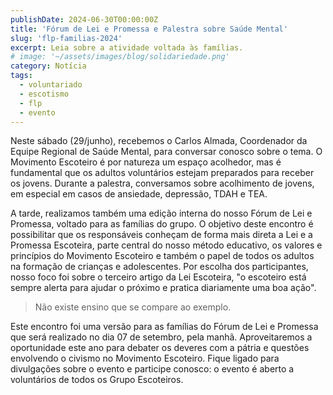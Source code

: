 ```yaml
---
publishDate: 2024-06-30T00:00:00Z
title: 'Fórum de Lei e Promessa e Palestra sobre Saúde Mental'
slug: 'flp-familias-2024'
excerpt: Leia sobre a atividade voltada às famílias.
# image: '~/assets/images/blog/solidariedade.png'
category: Notícia
tags:
  - voluntariado
  - escotismo
  - flp
  - evento
---
```


<!-- POST SOBRE Fórum de lei e promessa para famílias e
palestra de saúde mental para adultos

Divulgar junto o fórum de lei e promessa aberto a outros grupos, com inscrição
-->

Neste sábado (29/junho), recebemos o Carlos Almada, Coordenador da Equipe Regional de Saúde Mental, para conversar conosco sobre o tema. O Movimento Escoteiro é por natureza um espaço acolhedor, mas é fundamental que os adultos voluntários estejam preparados para receber os jovens. Durante a palestra, conversamos sobre acolhimento de jovens, em especial em casos de ansiedade, depressão, TDAH e TEA.

A tarde, realizamos também uma edição interna do nosso Fórum de Lei e Promessa, voltado para as famílias do grupo. O objetivo deste encontro é possibilitar que os responsáveis conheçam de forma mais direta a Lei e a Promessa Escoteira, parte central do nosso método educativo, os valores e princípios do Movimento Escoteiro e também o papel de todos os adultos na formação de crianças e adolescentes. Por escolha dos participantes, nosso foco foi sobre o terceiro artigo da Lei Escoteira, "o escoteiro está sempre alerta para ajudar o próximo e pratica diariamente uma boa ação".

> Não existe ensino que se compare ao exemplo.

Este encontro foi uma versão para as famílias do Fórum de Lei e Promessa que será realizado no dia 07 de setembro, pela manhã. Aproveitaremos a oportunidade este ano para debater os deveres com a pátria e questões envolvendo o civismo no Movimento Escoteiro. Fique ligado para divulgações sobre o evento e participe conosco: o evento é aberto a voluntários de todos os Grupo Escoteiros.
